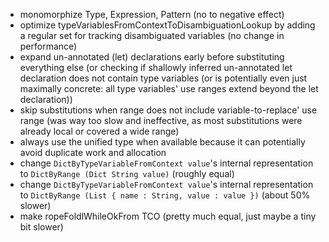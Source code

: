 - monomorphize Type, Expression, Pattern (no to negative effect)
- optimize typeVariablesFromContextToDisambiguationLookup by adding a regular set for tracking disambiguated variables
  (no change in performance)
- expand un-annotated (let) declarations early before substituting everything else
  (or checking if shallowly inferred un-annotated let declaration does not contain type variables (or is potentially even just maximally concrete: all type variables' use ranges extend beyond the let declaration))
- skip substitutions when range does not include variable-to-replace' use range
  (was way too slow and ineffective, as most substitutions were already local or covered a wide range)
- always use the unified type when available because it can potentially avoid duplicate  work and allocation
- change `DictByTypeVariableFromContext value`'s internal representation to `DictByRange (Dict String value)` (roughly equal)
- change `DictByTypeVariableFromContext value`'s internal representation to `DictByRange (List { name : String, value : value })` (about 50% slower)
- make ropeFoldlWhileOkFrom TCO (pretty much equal, just maybe a tiny bit slower)
